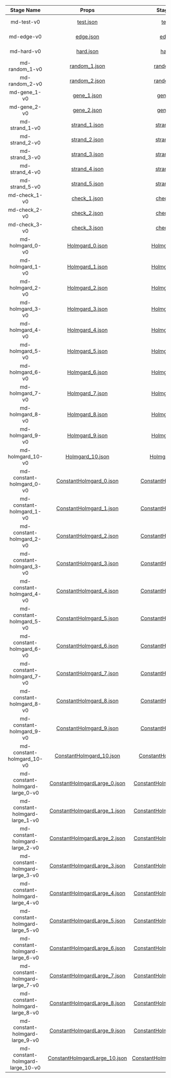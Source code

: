 | Stage Name                        |Props                                                                                       |Stage Grid                                                                               |Screenshot                                           |
|:---------------------------------:|:------------------------------------------------------------------------------------------:|:---------------------------------------------------------------------------------------:|-----------------------------------------------------|
| md-test-v0	                    |[test.json](../../../gym_md/envs/props/test.json)                                           |[test.txt](../../../gym_md/envs/stages/test.txt)                                         | ![md stage screenshot](md-test-v0_step0.jpg)        |
| md-edge-v0	                    |[edge.json](../../../gym_md/envs/props/edge.json)                                           |[edge.txt](../../../gym_md/envs/stages/edge.txt)                                         | ![md stage screenshot](md-edge-v0_step0.jpg)        |
| md-hard-v0	                    |[hard.json](../../../gym_md/envs/props/hard.json)                                           |[hard.txt](../../../gym_md/envs/stages/hard.txt)                                         | ![md stage screenshot](md-hard-v0_step0.jpg)        |
| md-random_1-v0	                |[random_1.json](../../../gym_md/envs/props/random_1.json)                                   |[random_1.txt](../../../gym_md/envs/stages/random_1.txt)                                 | ![md stage screenshot](md-random_1-v0_step0.jpg)    |
| md-random_2-v0	                |[random_2.json](../../../gym_md/envs/props/random_2.json)                                   |[random_2.txt](../../../gym_md/envs/stages/random_2.txt)                                 | ![md stage screenshot](md-random_2-v0_step0.jpg)    |
| md-gene_1-v0	                    |[gene_1.json](../../../gym_md/envs/props/gene_1.json)                                       |[gene_1.txt](../../../gym_md/envs/stages/gene_1.txt)                                     | ![md stage screenshot](md-gene_1-v0_step0.jpg)      |
| md-gene_2-v0	                    |[gene_2.json](../../../gym_md/envs/props/gene_2.json)                                       |[gene_2.txt](../../../gym_md/envs/stages/gene_2.txt)                                     | ![md stage screenshot](md-gene_2-v0_step0.jpg)      |
| md-strand_1-v0	                |[strand_1.json](../../../gym_md/envs/props/strand_1.json)                                   |[strand_1.txt](../../../gym_md/envs/stages/strand_1.txt)                                 | ![md stage screenshot](md-strand_1-v0_step0.jpg)    |
| md-strand_2-v0	                |[strand_2.json](../../../gym_md/envs/props/strand_2.json)                                   |[strand_2.txt](../../../gym_md/envs/stages/strand_2.txt)                                 | ![md stage screenshot](md-strand_2-v0_step0.jpg)    |
| md-strand_3-v0	                |[strand_3.json](../../../gym_md/envs/props/strand_3.json)                                   |[strand_3.txt](../../../gym_md/envs/stages/strand_3.txt)                                 | ![md stage screenshot](md-strand_3-v0_step0.jpg)    |
| md-strand_4-v0	                |[strand_4.json](../../../gym_md/envs/props/strand_4.json)                                   |[strand_4.txt](../../../gym_md/envs/stages/strand_4.txt)                                 | ![md stage screenshot](md-strand_4-v0_step0.jpg)    |
| md-strand_5-v0	                |[strand_5.json](../../../gym_md/envs/props/strand_5.json)                                   |[strand_5.txt](../../../gym_md/envs/stages/strand_5.txt)                                 | ![md stage screenshot](md-strand_5-v0_step0.jpg)    |
| md-check_1-v0                     |[check_1.json](../../../gym_md/envs/props/check_1.json)                                     |[check_1.txt](../../../gym_md/envs/stages/check_1.txt)                                   | ![md stage screenshot](md-check_1-v0_step0.jpg)     | 
| md-check_2-v0	                    |[check_2.json](../../../gym_md/envs/props/check_2.json)                                     |[check_2.txt](../../../gym_md/envs/stages/check_2.txt)                                   | ![md stage screenshot](md-check_2-v0_step0.jpg)     |
| md-check_3-v0	                    |[check_3.json](../../../gym_md/envs/props/check_3.json)                                     |[check_3.txt](../../../gym_md/envs/stages/check_3.txt)                                   | ![md stage screenshot](md-check_3-v0_step0.jpg)     |
| md-holmgard_0-v0                  |[Holmgard_0.json](../../../gym_md/envs/props/Holmgard_0.json)                               |[Holmgard_0.txt](../../../gym_md/envs/stages/Holmgard_0.txt)                             | ![md stage screenshot](md-holmgard_0-v0_step0.jpg)  |
| md-holmgard_1-v0 	                |[Holmgard_1.json](../../../gym_md/envs/props/Holmgard_1.json)                               |[Holmgard_1.txt](../../../gym_md/envs/stages/Holmgard_1.txt)                             | ![md stage screenshot](md-holmgard_1-v0_step0.jpg)  |
| md-holmgard_2-v0 	                |[Holmgard_2.json](../../../gym_md/envs/props/Holmgard_2.json)                               |[Holmgard_2.txt](../../../gym_md/envs/stages/Holmgard_2.txt)                             | ![md stage screenshot](md-holmgard_2-v0_step0.jpg)  |
| md-holmgard_3-v0 	                |[Holmgard_3.json](../../../gym_md/envs/props/Holmgard_3.json)                               |[Holmgard_3.txt](../../../gym_md/envs/stages/Holmgard_3.txt)                             | ![md stage screenshot](md-holmgard_3-v0_step0.jpg)  |
| md-holmgard_4-v0 	                |[Holmgard_4.json](../../../gym_md/envs/props/Holmgard_4.json)                               |[Holmgard_4.txt](../../../gym_md/envs/stages/Holmgard_4.txt)                             | ![md stage screenshot](md-holmgard_4-v0_step0.jpg)  |
| md-holmgard_5-v0 	                |[Holmgard_5.json](../../../gym_md/envs/props/Holmgard_5.json)                               |[Holmgard_5.txt](../../../gym_md/envs/stages/Holmgard_5.txt)                             | ![md stage screenshot](md-holmgard_5-v0_step0.jpg)  |
| md-holmgard_6-v0 	                |[Holmgard_6.json](../../../gym_md/envs/props/Holmgard_6.json)                               |[Holmgard_6.txt](../../../gym_md/envs/stages/Holmgard_6.txt)                             | ![md stage screenshot](md-holmgard_6-v0_step0.jpg)  |
| md-holmgard_7-v0 	                |[Holmgard_7.json](../../../gym_md/envs/props/Holmgard_7.json)                               |[Holmgard_7.txt](../../../gym_md/envs/stages/Holmgard_7.txt)                             | ![md stage screenshot](md-holmgard_7-v0_step0.jpg)  |
| md-holmgard_8-v0 	                |[Holmgard_8.json](../../../gym_md/envs/props/Holmgard_8.json)                               |[Holmgard_8.txt](../../../gym_md/envs/stages/Holmgard_8.txt)                             | ![md stage screenshot](md-holmgard_8-v0_step0.jpg)  |
| md-holmgard_9-v0	                |[Holmgard_9.json](../../../gym_md/envs/props/Holmgard_9.json)                               |[Holmgard_9.txt](../../../gym_md/envs/stages/Holmgard_9.txt)                             | ![md stage screenshot](md-holmgard_9-v0_step0.jpg)  |
| md-holmgard_10-v0                 |[Holmgard_10.json](../../../gym_md/envs/props/Holmgard_10.json)                             |[Holmgard_10.txt](../../../gym_md/envs/stages/Holmgard_10.txt)                           | ![md stage screenshot](md-holmgard_10-v0_step0.jpg) |
| md-constant-holmgard_0-v0         |[ConstantHolmgard_0.json](../../../gym_md/envs/props/ConstantHolmgard_0.json)               |[ConstantHolmgard_0.txt](../../../gym_md/envs/stages/ConstantHolmgard_0.txt)             | ![md stage screenshot](md-holmgard_0-v0_step0.jpg)  |
| md-constant-holmgard_1-v0 	    |[ConstantHolmgard_1.json](../../../gym_md/envs/props/ConstantHolmgard_1.json)               |[ConstantHolmgard_1.txt](../../../gym_md/envs/stages/ConstantHolmgard_1.txt)             | ![md stage screenshot](md-holmgard_1-v0_step0.jpg)  |
| md-constant-holmgard_2-v0 	    |[ConstantHolmgard_2.json](../../../gym_md/envs/props/ConstantHolmgard_2.json)               |[ConstantHolmgard_2.txt](../../../gym_md/envs/stages/ConstantHolmgard_2.txt)             | ![md stage screenshot](md-holmgard_2-v0_step0.jpg)  |
| md-constant-holmgard_3-v0 	    |[ConstantHolmgard_3.json](../../../gym_md/envs/props/ConstantHolmgard_3.json)               |[ConstantHolmgard_3.txt](../../../gym_md/envs/stages/ConstantHolmgard_3.txt)             | ![md stage screenshot](md-holmgard_3-v0_step0.jpg)  |
| md-constant-holmgard_4-v0 	    |[ConstantHolmgard_4.json](../../../gym_md/envs/props/ConstantHolmgard_4.json)               |[ConstantHolmgard_4.txt](../../../gym_md/envs/stages/ConstantHolmgard_4.txt)             | ![md stage screenshot](md-holmgard_4-v0_step0.jpg)  |
| md-constant-holmgard_5-v0 	    |[ConstantHolmgard_5.json](../../../gym_md/envs/props/ConstantHolmgard_5.json)               |[ConstantHolmgard_5.txt](../../../gym_md/envs/stages/ConstantHolmgard_5.txt)             | ![md stage screenshot](md-holmgard_5-v0_step0.jpg)  |
| md-constant-holmgard_6-v0 	    |[ConstantHolmgard_6.json](../../../gym_md/envs/props/ConstantHolmgard_6.json)               |[ConstantHolmgard_6.txt](../../../gym_md/envs/stages/ConstantHolmgard_6.txt)             | ![md stage screenshot](md-holmgard_6-v0_step0.jpg)  |
| md-constant-holmgard_7-v0 	    |[ConstantHolmgard_7.json](../../../gym_md/envs/props/ConstantHolmgard_7.json)               |[ConstantHolmgard_7.txt](../../../gym_md/envs/stages/ConstantHolmgard_7.txt)             | ![md stage screenshot](md-holmgard_7-v0_step0.jpg)  |
| md-constant-holmgard_8-v0 	    |[ConstantHolmgard_8.json](../../../gym_md/envs/props/ConstantHolmgard_8.json)               |[ConstantHolmgard_8.txt](../../../gym_md/envs/stages/ConstantHolmgard_8.txt)             | ![md stage screenshot](md-holmgard_8-v0_step0.jpg)  |
| md-constant-holmgard_9-v0	        |[ConstantHolmgard_9.json](../../../gym_md/envs/props/ConstantHolmgard_9.json)               |[ConstantHolmgard_9.txt](../../../gym_md/envs/stages/ConstantHolmgard_9.txt)             | ![md stage screenshot](md-holmgard_9-v0_step0.jpg)  |
| md-constant-holmgard_10-v0        |[ConstantHolmgard_10.json](../../../gym_md/envs/props/ConstantHolmgard_10.json)             |[ConstantHolmgard_10.txt](../../../gym_md/envs/stages/ConstantHolmgard_10.txt)           | ![md stage screenshot](md-holmgard_10-v0_step0.jpg) |
| md-constant-holmgard-large_0-v0   |[ConstantHolmgardLarge_0.json](../../../gym_md/envs/props/ConstantHolmgardLarge_0.json)     |[ConstantHolmgardLarge_0.txt](../../../gym_md/envs/stages/ConstantHolmgardLarge_0.txt)   | ![md stage screenshot](md-holmgard_0-v0_step0.jpg)  |
| md-constant-holmgard-large_1-v0 	|[ConstantHolmgardLarge_1.json](../../../gym_md/envs/props/ConstantHolmgardLarge_1.json)     |[ConstantHolmgardLarge_1.txt](../../../gym_md/envs/stages/ConstantHolmgardLarge_1.txt)   | ![md stage screenshot](md-holmgard_1-v0_step0.jpg)  |
| md-constant-holmgard-large_2-v0 	|[ConstantHolmgardLarge_2.json](../../../gym_md/envs/props/ConstantHolmgardLarge_2.json)     |[ConstantHolmgardLarge_2.txt](../../../gym_md/envs/stages/ConstantHolmgardLarge_2.txt)   | ![md stage screenshot](md-holmgard_2-v0_step0.jpg)  |
| md-constant-holmgard-large_3-v0 	|[ConstantHolmgardLarge_3.json](../../../gym_md/envs/props/ConstantHolmgardLarge_3.json)     |[ConstantHolmgardLarge_3.txt](../../../gym_md/envs/stages/ConstantHolmgardLarge_3.txt)   | ![md stage screenshot](md-holmgard_3-v0_step0.jpg)  |
| md-constant-holmgard-large_4-v0 	|[ConstantHolmgardLarge_4.json](../../../gym_md/envs/props/ConstantHolmgardLarge_4.json)     |[ConstantHolmgardLarge_4.txt](../../../gym_md/envs/stages/ConstantHolmgardLarge_4.txt)   | ![md stage screenshot](md-holmgard_4-v0_step0.jpg)  |
| md-constant-holmgard-large_5-v0 	|[ConstantHolmgardLarge_5.json](../../../gym_md/envs/props/ConstantHolmgardLarge_5.json)     |[ConstantHolmgardLarge_5.txt](../../../gym_md/envs/stages/ConstantHolmgardLarge_5.txt)   | ![md stage screenshot](md-holmgard_5-v0_step0.jpg)  |
| md-constant-holmgard-large_6-v0 	|[ConstantHolmgardLarge_6.json](../../../gym_md/envs/props/ConstantHolmgardLarge_6.json)     |[ConstantHolmgardLarge_6.txt](../../../gym_md/envs/stages/ConstantHolmgardLarge_6.txt)   | ![md stage screenshot](md-holmgard_6-v0_step0.jpg)  |
| md-constant-holmgard-large_7-v0 	|[ConstantHolmgardLarge_7.json](../../../gym_md/envs/props/ConstantHolmgardLarge_7.json)     |[ConstantHolmgardLarge_7.txt](../../../gym_md/envs/stages/ConstantHolmgardLarge_7.txt)   | ![md stage screenshot](md-holmgard_7-v0_step0.jpg)  |
| md-constant-holmgard-large_8-v0 	|[ConstantHolmgardLarge_8.json](../../../gym_md/envs/props/ConstantHolmgardLarge_8.json)     |[ConstantHolmgardLarge_8.txt](../../../gym_md/envs/stages/ConstantHolmgardLarge_8.txt)   | ![md stage screenshot](md-holmgard_8-v0_step0.jpg)  |
| md-constant-holmgard-large_9-v0	|[ConstantHolmgardLarge_9.json](../../../gym_md/envs/props/ConstantHolmgardLarge_9.json)     |[ConstantHolmgardLarge_9.txt](../../../gym_md/envs/stages/ConstantHolmgardLarge_9.txt)   | ![md stage screenshot](md-holmgard_9-v0_step0.jpg)  |
| md-constant-holmgard-large_10-v0  |[ConstantHolmgardLarge_10.json](../../../gym_md/envs/props/ConstantHolmgardLarge_10.json)   |[ConstantHolmgardLarge_10.txt](../../../gym_md/envs/stages/ConstantHolmgardLarge_10.txt) | ![md stage screenshot](md-holmgard_10-v0_step0.jpg) |